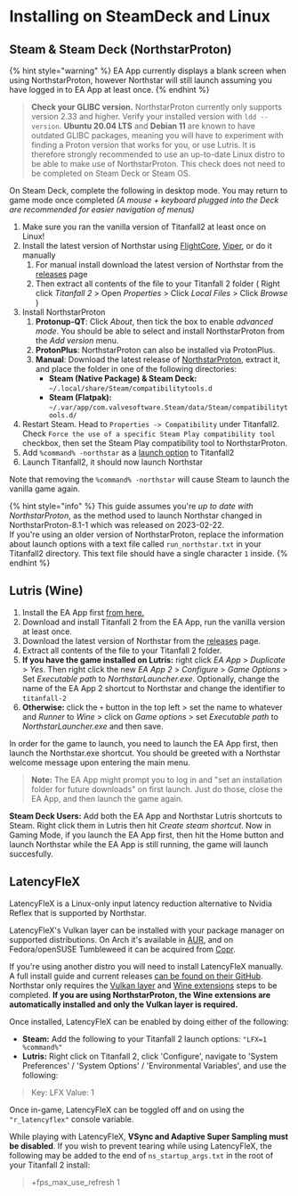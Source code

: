 # Installing on SteamDeck and Linux

## Steam & Steam Deck (NorthstarProton)

{% hint style="warning" %}
EA App currently displays a blank screen when using NorthstarProton, however Northstar will still launch assuming you have logged in to EA App at least once.
{% endhint %}

> **Check your GLIBC version.** NorthstarProton currently only supports version 2.33 and higher. Verify your installed version with `ldd --version`. **Ubuntu 20.04 LTS** and **Debian 11** are known to have outdated GLIBC packages, meaning you will have to experiment with finding a Proton version that works for you, or use Lutris. It is therefore strongly recommended to use an up-to-date Linux distro to be able to make use of NorthstarProton. This check does not need to be completed on Steam Deck or Steam OS.

On Steam Deck, complete the following in desktop mode. You may return to game mode once completed _(A mouse + keyboard plugged into the Deck are recommended for easier navigation of menus)_

1. Make sure you ran the vanilla version of Titanfall2 at least once on Linux!
2. Install the latest version of Northstar using [FlightCore](../installing-northstar/northstar-installers#geckoeidechse-flightcore), [Viper](../installing-northstar/northstar-installers#0negal-viper), or do it manually
   1. For manual install download the latest version of Northstar from the [releases](https://github.com/R2Northstar/Northstar/releases) page
   2. Then extract all contents of the file to your Titanfall 2 folder ( Right click _Titanfall 2_ > Open _Properties_ > Click _Local Files_ > Click _Browse_ )
3. Install NorthstarProton
   1. **Protonup-QT**: Click _About_, then tick the box to enable _advanced mode_. You should be able to select and install NorthstarProton from the _Add version_ menu.
   2. **ProtonPlus**: NorthstarProton can also be installed via ProtonPlus.
   3. **Manual**: Download the latest release of [NorthstarProton](https://github.com/cyrv6737/NorthstarProton/releases/), extract it, and place the folder in one of the following directories:
      * **Steam (Native Package) & Steam Deck:** `~/.local/share/Steam/compatibilitytools.d`
      * **Steam (Flatpak):** `~/.var/app/com.valvesoftware.Steam/data/Steam/compatibilitytools.d/`
4. Restart Steam. Head to `Properties -> Compatibility` under Titanfall2. Check `Force the use of a specific Steam Play compatibility tool` checkbox, then set the Steam Play compatibility tool to NorthstarProton.
5. Add `%command% -northstar` as a [launch option](../installing-northstar/troubleshooting.md#launch-opts) to Titanfall2
6. Launch Titanfall2, it should now launch Northstar

Note that removing the `%command% -northstar` will cause Steam to launch the vanilla game again.

{% hint style="info" %}
This guide assumes you're *up to date with NorthstarProton*, as the method used to launch Northstar changed in NorthstarProton-8.1-1 which was released on 2023-02-22.\
If you're using an older version of NorthstarProton, replace the information about launch options with a text file called `run_northstar.txt` in your Titanfall2 directory. This text file should have a single character `1` inside.
{% endhint %}

## Lutris (Wine)

1. Install the EA App first [from here.](https://lutris.net/games/ea-app/)
2. Download and install Titanfall 2 from the EA App, run the vanilla version at least once.
3. Download the latest version of Northstar from the [releases](https://github.com/R2Northstar/Northstar/releases) page.
4. Extract all contents of the file to your Titanfall 2 folder.
4. **If you have the game installed on Lutris:** right click _EA App_ > _Duplicate_ > _Yes_. Then right click the new _EA App 2_ > _Configure_ > _Game Options_ > Set _Executable path_ to _NorthstarLauncher.exe_. Optionally, change the name of the EA App 2 shortcut to Northstar and change the identifier to `titanfall-2`
5. **Otherwise:** click the `+` button in the top left > set the name to whatever and _Runner_ to _Wine_ > click on _Game options_ > set _Executable path_ to _NorthstarLauncher.exe_ and then save.

In order for the game to launch, you need to launch the EA App first, then launch the Northstar.exe shortcut.
You should be greeted with a Northstar welcome message upon entering the main menu.

> **Note:** The EA App might prompt you to log in and "set an installation folder for future downloads" on first launch. Just do those, close the EA App, and then launch the game again.

**Steam Deck Users:** Add both the EA App and Northstar Lutris shortcuts to Steam. Right click them in Lutris then hit _Create steam shortcut_.
Now in Gaming Mode, if you launch the EA App first, then hit the Home button and launch Northstar while the EA App is still running, the game will launch succesfully.

## LatencyFleX

LatencyFleX is a Linux-only input latency reduction alternative to Nvidia Reflex that is supported by Northstar.

LatencyFleX's Vulkan layer can be installed with your package manager on supported distributions. On Arch it's available in [AUR](https://aur.archlinux.org/packages/latencyflex-git), and on Fedora/openSUSE Tumbleweed it can be acquired from [Copr](https://copr.fedorainfracloud.org/coprs/kylegospo/LatencyFleX/).

If you're using another distro you will need to install LatencyFleX manually. A full install guide and current releases [can be found on their GitHub](https://github.com/ishitatsuyuki/LatencyFleX). Northstar only requires the [Vulkan layer](https://github.com/ishitatsuyuki/LatencyFleX#latencyflex-vulkan-layer-essential) and [Wine extensions](https://github.com/ishitatsuyuki/LatencyFleX#latencyflex-wine-extensions-required-for-proton-reflex-integration) steps to be completed. **If you are using NorthstarProton, the Wine extensions are automatically installed and only the Vulkan layer is required.**

Once installed, LatencyFleX can be enabled by doing either of the following:

* **Steam:** Add the following to your Titanfall 2 launch options: `"LFX=1 %command%"`
* **Lutris:** Right click on Titanfall 2, click 'Configure', navigate to 'System Preferences' / 'System Options' / 'Environmental Variables', and use the following:

> Key: LFX Value: 1

Once in-game, LatencyFleX can be toggled off and on using the `"r_latencyflex"` console variable.

While playing with LatencyFleX, **VSync and Adaptive Super Sampling must be disabled**. If you wish to prevent tearing while using LatencyFleX, the following may be added to the end of `ns_startup_args.txt` in the root of your Titanfall 2 install:

> \+fps\_max\_use\_refresh 1

